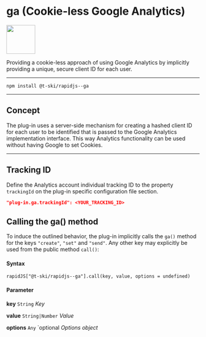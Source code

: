 # ga (Cookie-less Google Analytics)

<a href="https://rapidjs.org"><img src="https://rapidjs.org/_assets/readme-plugin-badge.svg" height="75"></a>

Providing a cookie-less approach of using Google Analytics by implicitly providing a unique, secure client ID for each user.

---

```
npm install @t-ski/rapidjs--ga
```

---

## Concept

The plug-in uses a server-side mechanism for creating a hashed client ID for each user to be identified that is passed to the Google Analytics implementation interface. This way Analytics functionality can be used without having Google to set Cookies.

---

## Tracking ID

Define the Analytics account individual tracking ID to the property `trackingId` on the plug-in specific configuration file section.

``` json
"plug-in.ga.trackingId": <YOUR_TRACKING_ID>
```

## Calling the ga() method

To induce the outlined behavior, the plug-in implicitly calls the `ga()` method for the keys `"create"`, `"set"` and `"send"`. Any other key may explicitly be used from the public method `call()`:


#### Syntax

```
rapidJS["@t-ski/rapidjs--ga"].call(key, value, options = undefined)
```

#### Parameter

**key** `String`                *Key*

**value** `String|Number`       *Value*

**options** `Any` `optional     *Options object*